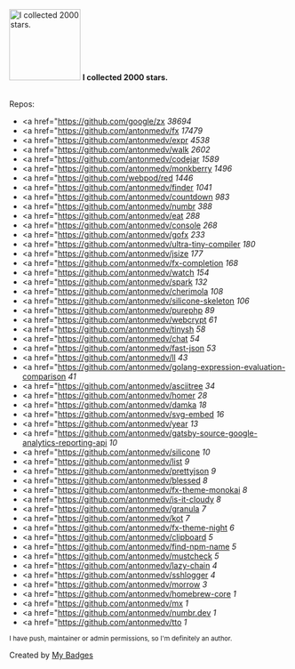 <img src="https://github.com/my-badges/my-badges/blob/master/src/all-badges/stars/stars-2000.png?raw=true" alt="I collected 2000 stars." title="I collected 2000 stars." width="128">
<strong>I collected 2000 stars.</strong>
<br><br>

Repos:
* <a href="https://github.com/google/zx     <i>38694</i></a>
* <a href="https://github.com/antonmedv/fx     <i>17479</i></a>
* <a href="https://github.com/antonmedv/expr     <i>4538</i></a>
* <a href="https://github.com/antonmedv/walk     <i>2602</i></a>
* <a href="https://github.com/antonmedv/codejar     <i>1589</i></a>
* <a href="https://github.com/antonmedv/monkberry     <i>1496</i></a>
* <a href="https://github.com/webpod/red     <i>1446</i></a>
* <a href="https://github.com/antonmedv/finder     <i>1041</i></a>
* <a href="https://github.com/antonmedv/countdown     <i>983</i></a>
* <a href="https://github.com/antonmedv/numbr     <i>388</i></a>
* <a href="https://github.com/antonmedv/eat     <i>288</i></a>
* <a href="https://github.com/antonmedv/console     <i>268</i></a>
* <a href="https://github.com/antonmedv/gofx     <i>233</i></a>
* <a href="https://github.com/antonmedv/ultra-tiny-compiler     <i>180</i></a>
* <a href="https://github.com/antonmedv/jsize     <i>177</i></a>
* <a href="https://github.com/antonmedv/fx-completion     <i>168</i></a>
* <a href="https://github.com/antonmedv/watch     <i>154</i></a>
* <a href="https://github.com/antonmedv/spark     <i>132</i></a>
* <a href="https://github.com/antonmedv/cherimola     <i>108</i></a>
* <a href="https://github.com/antonmedv/silicone-skeleton     <i>106</i></a>
* <a href="https://github.com/antonmedv/purephp     <i>89</i></a>
* <a href="https://github.com/antonmedv/webcrypt     <i>61</i></a>
* <a href="https://github.com/antonmedv/tinysh     <i>58</i></a>
* <a href="https://github.com/antonmedv/chat     <i>54</i></a>
* <a href="https://github.com/antonmedv/fast-json     <i>53</i></a>
* <a href="https://github.com/antonmedv/ll     <i>43</i></a>
* <a href="https://github.com/antonmedv/golang-expression-evaluation-comparison     <i>41</i></a>
* <a href="https://github.com/antonmedv/asciitree     <i>34</i></a>
* <a href="https://github.com/antonmedv/homer     <i>28</i></a>
* <a href="https://github.com/antonmedv/damka     <i>18</i></a>
* <a href="https://github.com/antonmedv/svg-embed     <i>16</i></a>
* <a href="https://github.com/antonmedv/year     <i>13</i></a>
* <a href="https://github.com/antonmedv/gatsby-source-google-analytics-reporting-api     <i>10</i></a>
* <a href="https://github.com/antonmedv/silicone     <i>10</i></a>
* <a href="https://github.com/antonmedv/list     <i>9</i></a>
* <a href="https://github.com/antonmedv/prettyjson     <i>9</i></a>
* <a href="https://github.com/antonmedv/blessed     <i>8</i></a>
* <a href="https://github.com/antonmedv/fx-theme-monokai     <i>8</i></a>
* <a href="https://github.com/antonmedv/is-it-cloudy     <i>8</i></a>
* <a href="https://github.com/antonmedv/granula     <i>7</i></a>
* <a href="https://github.com/antonmedv/kot     <i>7</i></a>
* <a href="https://github.com/antonmedv/fx-theme-night     <i>6</i></a>
* <a href="https://github.com/antonmedv/clipboard     <i>5</i></a>
* <a href="https://github.com/antonmedv/find-npm-name     <i>5</i></a>
* <a href="https://github.com/antonmedv/mustcheck     <i>5</i></a>
* <a href="https://github.com/antonmedv/lazy-chain     <i>4</i></a>
* <a href="https://github.com/antonmedv/sshlogger     <i>4</i></a>
* <a href="https://github.com/antonmedv/morrow     <i>3</i></a>
* <a href="https://github.com/antonmedv/homebrew-core     <i>1</i></a>
* <a href="https://github.com/antonmedv/mx     <i>1</i></a>
* <a href="https://github.com/antonmedv/numbr.dev     <i>1</i></a>
* <a href="https://github.com/antonmedv/tto     <i>1</i></a>

<sup>I have push, maintainer or admin permissions, so I'm definitely an author.<sup>



Created by <a href="https://github.com/my-badges/my-badges">My Badges</a>